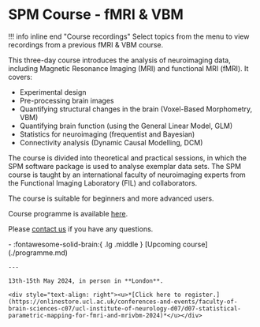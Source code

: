 # SPM Course - fMRI & VBM

!!! info inline end "Course recordings"
    Select topics from the menu to view recordings from a previous fMRI & VBM course.
    
This three-day course introduces the analysis of neuroimaging data, including Magnetic Resonance Imaging (MRI) and functional MRI (fMRI). It covers:

- Experimental design
- Pre-processing brain images
- Quantifying structural changes in the brain (Voxel-Based Morphometry, VBM)
- Quantifying brain function (using the General Linear Model, GLM)
- Statistics for neuroimaging (frequentist and Bayesian)
- Connectivity analysis (Dynamic Causal Modelling, DCM)

The course is divided into theoretical and practical sessions, in which the SPM software package is used to analyse exemplar data sets. The SPM course is taught by an international faculty of neuroimaging experts from the Functional Imaging Laboratory (FIL) and collaborators. 

The course is suitable for beginners and more advanced users. 

Course programme is available [here](./programme.md).

Please [contact us](mailto:o.kowalczyk@ucl.ac.uk) if you have any questions.

<div class="grid cards" markdown>
- :fontawesome-solid-brain:{ .lg .middle } [Upcoming course](./programme.md)

    ---

    13th-15th May 2024, in person in **London**. 

    <div style="text-align: right"><u>*[Click here to register.](https://onlinestore.ucl.ac.uk/conferences-and-events/faculty-of-brain-sciences-c07/ucl-institute-of-neurology-d07/d07-statistical-parametric-mapping-for-fmri-and-mrivbm-2024)*</u></div>
</div>